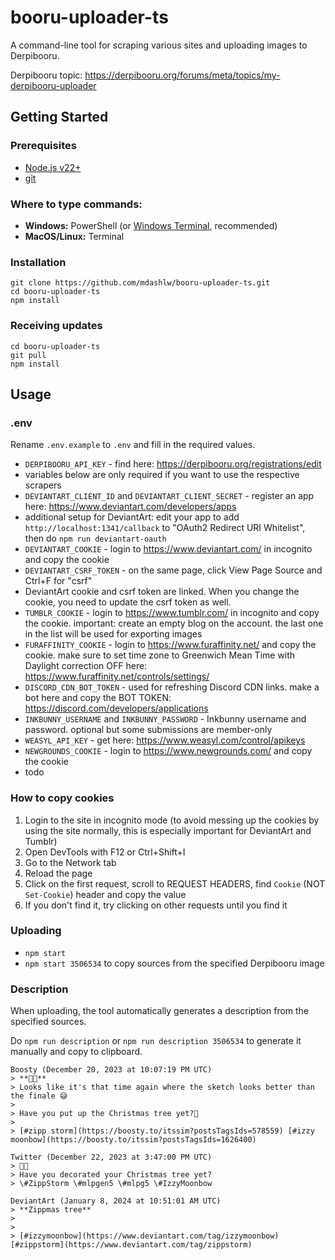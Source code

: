 # booru-uploader-ts

A command-line tool for scraping various sites and uploading images to Derpibooru.

Derpibooru topic: https://derpibooru.org/forums/meta/topics/my-derpibooru-uploader

## Getting Started

### Prerequisites

- [Node.js v22+](https://nodejs.org/en/download/prebuilt-installer)
- [git](https://git-scm.com/downloads)

### Where to type commands:

- **Windows:** PowerShell (or [Windows Terminal](https://aka.ms/terminal), recommended)
- **MacOS/Linux:** Terminal

### Installation

```
git clone https://github.com/mdashlw/booru-uploader-ts.git
cd booru-uploader-ts
npm install
```

### Receiving updates

```
cd booru-uploader-ts
git pull
npm install
```

## Usage

### .env

Rename `.env.example` to `.env` and fill in the required values.

- `DERPIBOORU_API_KEY` - find here: https://derpibooru.org/registrations/edit
- variables below are only required if you want to use the respective scrapers
- `DEVIANTART_CLIENT_ID` and `DEVIANTART_CLIENT_SECRET` - register an app here: https://www.deviantart.com/developers/apps
- additional setup for DeviantArt: edit your app to add `http://localhost:1341/callback` to "OAuth2 Redirect URI Whitelist", then do `npm run deviantart-oauth`
- `DEVIANTART_COOKIE` - login to https://www.deviantart.com/ in incognito and copy the cookie
- `DEVIANTART_CSRF_TOKEN` - on the same page, click View Page Source and Ctrl+F for "csrf"
- DeviantArt cookie and csrf token are linked. When you change the cookie, you need to update the csrf token as well.
- `TUMBLR_COOKIE` - login to https://www.tumblr.com/ in incognito and copy the cookie. important: create an empty blog on the account. the last one in the list will be used for exporting images
- `FURAFFINITY_COOKIE` - login to https://www.furaffinity.net/ and copy the cookie. make sure to set time zone to Greenwich Mean Time with Daylight correction OFF here: https://www.furaffinity.net/controls/settings/
- `DISCORD_CDN_BOT_TOKEN` - used for refreshing Discord CDN links. make a bot here and copy the BOT TOKEN: https://discord.com/developers/applications
- `INKBUNNY_USERNAME` and `INKBUNNY_PASSWORD` - Inkbunny username and password. optional but some submissions are member-only
- `WEASYL_API_KEY` - get here: https://www.weasyl.com/control/apikeys
- `NEWGROUNDS_COOKIE` - login to https://www.newgrounds.com/ and copy the cookie
- todo

### How to copy cookies

1. Login to the site in incognito mode (to avoid messing up the cookies by using the site normally, this is especially important for DeviantArt and Tumblr)
2. Open DevTools with F12 or Ctrl+Shift+I
3. Go to the Network tab
4. Reload the page
5. Click on the first request, scroll to REQUEST HEADERS, find `Cookie` (NOT `Set-Cookie`) header and copy the value
6. If you don't find it, try clicking on other requests until you find it

### Uploading

- `npm start`
- `npm start 3506534` to copy sources from the specified Derpibooru image

### Description

When uploading, the tool automatically generates a description from the specified sources.

Do `npm run description` or `npm run description 3506534` to generate it manually and copy to clipboard.

```
Boosty (December 20, 2023 at 10:07:19 PM UTC)
> **🤍🎄**
> Looks like it's that time again where the sketch looks better than the finale 😅 
>
> Have you put up the Christmas tree yet?🎄
>
> [#zipp storm](https://boosty.to/itssim?postsTagsIds=578559) [#izzy moonbow](https://boosty.to/itssim?postsTagsIds=1626400)

Twitter (December 22, 2023 at 3:47:00 PM UTC)
> 🤍🎄
> Have you decorated your Christmas tree yet?
> \#ZippStorm \#mlpgen5 \#mlpg5 \#IzzyMoonbow

DeviantArt (January 8, 2024 at 10:51:01 AM UTC)
> **Zippmas tree**
>
>
> [#izzymoonbow](https://www.deviantart.com/tag/izzymoonbow) [#zippstorm](https://www.deviantart.com/tag/zippstorm)
```
